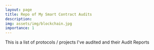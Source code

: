 ```yaml
---
layout: page
title: Repo of My Smart Contract Audits
description:
img: assets/img/blockchain.jpg
importance: 1
---
```


This is a list of protocols / projects I've audited and their Audit Reports
